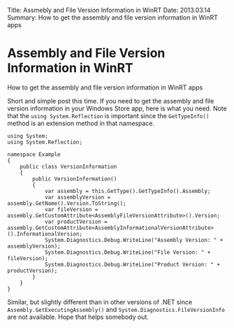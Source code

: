 Title: Assmebly and File Version Information in WinRT
Date: 2013.03.14
Summary: How to get the assembly and file version information in WinRT apps

<div class="hero-unit">
<h1>Assembly and File Version Information in WinRT</h1>
<p>How to get the assembly and file version information in WinRT apps</p>
</div>

Short and simple post this time. If you need to get the assembly and file version information in your Windows Store app, here is what you need. Note that the `using System.Reflection` is important since the `GetTypeInfo()` method is an extension method in that namespace.

<pre><code class="csharp"><span class="keyword">using</span> System;
<span class="keyword">using</span> System.Reflection;

<span class="keyword">namespace</span> Example
{
    <span class="keyword">public</span> <span class="keyword">class</span> <span class="type">VersionInformation</span>
    {
        <span class="keyword">public</span> VersionInformation()
        {
            <span class="keyword">var</span> assembly = <span class="keyword">this</span>.GetType().GetTypeInfo().Assembly;
            <span class="keyword">var</span> assemblyVersion = assembly.GetName().Version.ToString();
            <span class="keyword">var</span> fileVersion = assembly.GetCustomAttribute&lt;<span class="type">AssemblyFileVersionAttribute</span>&gt;().Version;
            <span class="keyword">var</span> productVersion = assembly.GetCustomAttribute&lt;<span class="type">AssemblyInformationalVersionAttribute</span>&gt;().InformationalVersion;
            System.Diagnostics.<span class="type">Debug</span>.WriteLine(<span class="string">&quot;Assembly Version: &quot;</span> + assemblyVersion);
            System.Diagnostics.<span class="type">Debug</span>.WriteLine(<span class="string">&quot;File Version: &quot;</span> + fileVersion);
            System.Diagnostics.<span class="type">Debug</span>.WriteLine(<span class="string">&quot;Product Version: &quot;</span> + productVersion);
        }
    }
}
</code></pre>

Similar, but slightly different than in other versions of .NET since `Assembly.GetExecutingAssembly()` and `System.Diagnostics.FileVersionInfo` are not available. Hope that helps somebody out.

